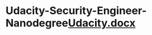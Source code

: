 # Udacity-Security-Engineer-Nanodegree[Udacity.docx](https://github.com/aminmaitri/Udacity-Security-Engineer-Nanodegree/files/7077734/Udacity.docx)
